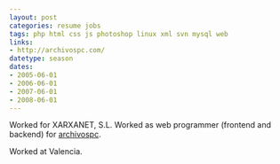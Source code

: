 ```yaml
---
layout: post
categories: resume jobs
tags: php html css js photoshop linux xml svn mysql web
links:
- http://archivospc.com/
datetype: season
dates:
- 2005-06-01
- 2006-06-01
- 2007-06-01
- 2008-06-01
---
```


Worked for  XARXANET, S.L. Worked as web programmer (frontend and backend) for [archivospc](http://archivospc.com/).

Worked at Valencia.